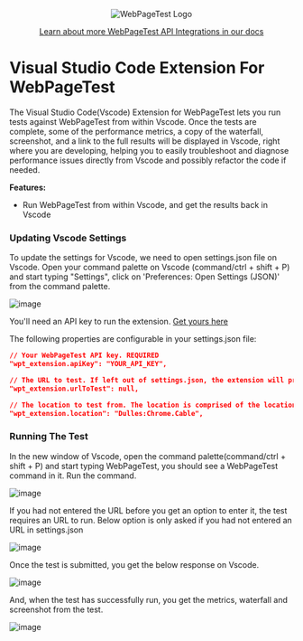 <p align="center"><img src="https://docs.webpagetest.org/img/wpt-navy-logo.png" alt="WebPageTest Logo" /></p>
<p align="center"><a href="https://docs.webpagetest.org/api/integrations/#officially-supported-integrations">Learn about more WebPageTest API Integrations in our docs</a></p>

# Visual Studio Code Extension For WebPageTest
The Visual Studio Code(Vscode) Extension for WebPageTest lets you run tests against WebPageTest from within Vscode. Once the tests are complete, some of the performance metrics, a copy of the waterfall, screenshot, and a link to the full results will be displayed in Vscode, right where you are developing, helping you to easily troubleshoot and diagnose performance issues directly from Vscode and possibly refactor the code if needed.

**Features:**
- Run WebPageTest from within Vscode, and get the results back in Vscode

### Updating Vscode Settings

To update the settings for Vscode, we need to open settings.json file on Vscode. Open your command palette on Vscode (command/ctrl + shift + P) and start typing "Settings", click on 'Preferences: Open Settings (JSON)' from the command palette. 

![image](https://user-images.githubusercontent.com/31168643/123271784-cd000d80-d51e-11eb-889c-c8be782b60fd.png)

You'll need an API key to run the extension. [Get yours here](https://app.webpagetest.org/ui/entry/wpt/signup?enableSub=true&utm_source=docs&utm_medium=github&utm_campaign=vscode&utm_content=account)

The following properties are configurable in your settings.json file:

```json
// Your WebPageTest API key. REQUIRED
"wpt_extension.apiKey": "YOUR_API_KEY",

// The URL to test. If left out of settings.json, the extension will prompt you for a URL when run.
"wpt_extension.urlToTest": null,

// The location to test from. The location is comprised of the location of the testing agent, the browser to test on, and the connectivity in the following format: location:browser.connectivity.
"wpt_extension.location": "Dulles:Chrome.Cable",
```
### Running The Test

In the new window of Vscode, open the command palette(command/ctrl + shift + P) and start typing WebPageTest, you should see a WebPageTest command in it. Run the command.

![image](https://user-images.githubusercontent.com/31168643/123274196-eefa8f80-d520-11eb-85a4-11fe5479b990.png)

If you had not entered the URL before you get an option to enter it, the test requires an URL to run. Below option is only asked if you had not entered an URL in settings.json

![image](https://user-images.githubusercontent.com/31168643/123274476-2d904a00-d521-11eb-982d-c22749bb5b9b.png)

Once the test is submitted, you get the below response on Vscode.

![image](https://user-images.githubusercontent.com/31168643/123274877-806a0180-d521-11eb-9f14-020e83af7284.png)

And, when the test has successfully run, you get the metrics, waterfall and screenshot from the test.

![image](https://user-images.githubusercontent.com/31168643/123275440-f3737800-d521-11eb-9798-7e9474fe6d0f.png)
